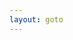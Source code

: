 ```yaml
---
layout: goto
---
```

<!-- Identify UA then redirect -->
<script>
    window.location.href = "{% link _posts/souhushipin/2018-7-15-souhushipin.md %}"
</script>